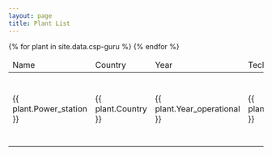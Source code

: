 ```yaml
---
layout: page
title: Plant List
---
```


<table id="csp-table">
    <thead>
        <tr>
            <td>Name</td>
            <td>Country</td>
            <td>Year</td>
            <td>Technology</td>
            <td>Capacity [MW]</td>
            <td>Storage capacity [h]</td>
            <td>LCOE [$/kWh]</td>
            <td>Remuneration [$/kWh]</td>
            <td>Location</td>
        </tr>
    </thead>
    <tbody>
    {% for plant in site.data.csp-guru %}
        <tr>
            <td>{{ plant.Power_station }}</td>
            <td>{{ plant.Country }}</td>
            <td>{{ plant.Year_operational }}</td>
            <td>{{ plant.Technology }}</td>
            <td>{{ plant.Capacity_MW }}</td>
            <td>{{ plant.Storage_capacity_hours }}</td>
            <td>
            {%- if plant.LCOE_5_25_USD2020_per_kWh -%}
                {{ plant.LCOE_5_25_USD2020_per_kWh | round: 2}}
            {%- else -%}
                {{ plant.LCOE_5_25_USD2020_per_kWh }}
            {%- endif -%}
            </td>
            <td>
            {%- if plant.Remuneration_USD2020_per_kWh_deflated -%}
                {{ plant.Remuneration_USD2020_per_kWh_deflated | round: 2}}
            {%- else -%}
                {{ plant.Remuneration_USD2020_per_kWh_deflated }}
            {%- endif -%}
            </td>
            <td>
            {%- if plant.Location_coordinates -%}
                <a href="https://www.google.com/maps/@?api=1&map_action=map&center={{ plant.Location_coordinates }}&zoom=13&basemap=satellite&target="_blank">
                Show
                </a>
            {%- endif -%}
            </td>
        </tr>
    {% endfor %}
    </tbody>
</table>

<script type="text/javascript">
    $(document).ready( function () {
        $('#csp-table').DataTable({
            "paging": false,
            "order": [[ 2, "desc" ]]
        });
    } );
</script>
